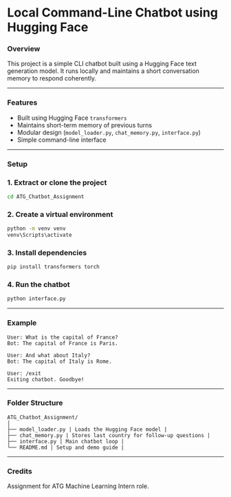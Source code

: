 #  Local Command-Line Chatbot using Hugging Face

### Overview
This project is a simple CLI chatbot built using a Hugging Face text generation model. It runs locally and maintains a short conversation memory to respond coherently.

---

###  Features
- Built using Hugging Face `transformers`
- Maintains short-term memory of previous turns
- Modular design (`model_loader.py`, `chat_memory.py`, `interface.py`)
- Simple command-line interface

---

###  Setup
### 1. Extract or clone the project
```bash
cd ATG_Chatbot_Assignment
```

### 2. Create a virtual environment 
```bash
python -m venv venv
venv\Scripts\activate  
```

### 3. Install dependencies
```bash
pip install transformers torch
```

### 4. Run the chatbot
```bash
python interface.py
```

---

###  Example
```
User: What is the capital of France?
Bot: The capital of France is Paris.

User: And what about Italy?
Bot: The capital of Italy is Rome.

User: /exit
Exiting chatbot. Goodbye!
```

---

###  Folder Structure
```
ATG_Chatbot_Assignment/
│
├── model_loader.py | Loads the Hugging Face model |
├── chat_memory.py | Stores last country for follow-up questions |
├── interface.py | Main chatbot loop |
└── README.md | Setup and demo guide |
```

---

###  Credits
Assignment for ATG Machine Learning Intern role.
